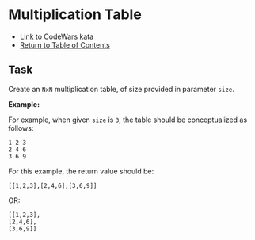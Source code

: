 # Multiplication Table

- [Link to CodeWars kata](https://www.codewars.com/kata/534d2f5b5371ecf8d2000a08)
- [Return to Table of Contents](https://github.com/alex-whan/codewars)

## Task

Create an `NxN` multiplication table, of size provided in parameter `size`.

**Example:**

For example, when given `size` is `3`, the table should be conceptualized as follows:

    1 2 3
    2 4 6
    3 6 9

For this example, the return value should be:

    [[1,2,3],[2,4,6],[3,6,9]]

OR:

    [[1,2,3],
    [2,4,6],
    [3,6,9]]
